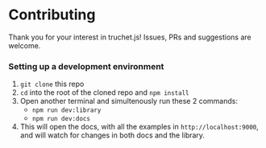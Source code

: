 # Contributing

Thank you for your interest in truchet.js! Issues, PRs and suggestions are welcome.

### Setting up a development environment

1. `git clone` this repo
1. `cd` into the root of the cloned repo and `npm install`
1. Open another terminal and simultenously run these 2 commands:
    * `npm run dev:library`
    * `npm run dev:docs`
1. This will open the docs, with all the examples in `http://localhost:9000`, and will watch for changes in both docs and the library.